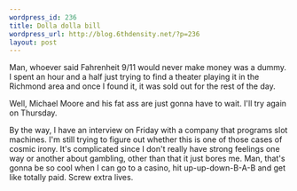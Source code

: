 ```yaml
--- 
wordpress_id: 236
title: Dolla dolla bill
wordpress_url: http://blog.6thdensity.net/?p=236
layout: post
---
```

Man, whoever said Fahrenheit 9/11 would never make money was a dummy.  I spent an hour and a half just trying to find a theater playing it in the Richmond area and once I found it, it was sold out for the rest of the day.

Well, Michael Moore and his fat ass are just gonna have to wait.  I'll try again on Thursday.

By the way, I have an interview on Friday with a company that programs slot machines.  I'm still trying to figure out whether this is one of those cases of cosmic irony.  It's complicated since I don't really have strong feelings one way or another about gambling, other than that it just bores me.  Man, that's gonna be so cool when I can go to a casino, hit up-up-down-B-A-B and get like totally paid.  Screw extra lives.

